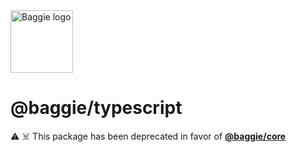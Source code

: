 <img alt="Baggie logo" src="https://github.com/bag-of-tricks/baggie/raw/main/public/baggie-title.svg" height="100" />

<h1>@baggie/typescript</h1>

⚠️ ☠️ This package has been deprecated in favor of [**@baggie/core**](https://www.npmjs.com/package/@baggie/core)

